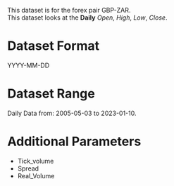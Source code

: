 This dataset is for the forex pair GBP-ZAR.    
This dataset looks at the **Daily** _Open_, _High_, _Low_, _Close_.   

# Dataset Format  

YYYY-MM-DD    

# Dataset Range    

Daily Data from: 2005-05-03 to 2023-01-10.    

# Additional Parameters    

* Tick_volume    
* Spread    
* Real_Volume    
 